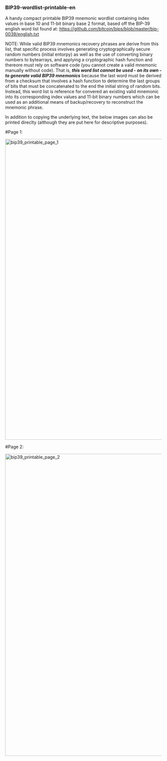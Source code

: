 ### BIP39-wordlist-printable-en

A handy compact printable BIP39 mnemonic wordlist containing index values in base 10 and 11-bit binary base 2 format, based off the BIP-39 english word list found at: https://github.com/bitcoin/bips/blob/master/bip-0039/english.txt

NOTE: While valid BIP39 mnemonics recovery phrases are derive from this list, that specific process involves generating cryptographically secure random numbers (initial entorpy) as well as the use of converting binary numbers to bytearrays, and applying a cryptographic hash function and thereore must rely on software code (you cannot create a valid mnemonic manually without code). That is, ***this word list cannot be used - on its own - to generate valid BIP39 mnemonics*** because the last word must be derived from a checksum that involves a hash function to determine the last groups of bits that must be concatenated to the end the initial string of random bits. Instead, this word list is reference for convered an existing valid mnemonic into its corresponding index values and 11-bit binary numbers which can be used as an additional means of backup/recovery to reconstruct the mnemonic phrase.

In addition to copying the underlying text, the below images can also be printed direclty (although they are put here for descriptive purposes).

#Page 1: 

<img width="965" alt="bip39_printable_page_1" src="https://user-images.githubusercontent.com/5213035/46573154-a8902b80-c999-11e8-8847-c8490ce89d18.png">

#Page 2:

<img width="969" alt="bip39_printable_page_2" src="https://user-images.githubusercontent.com/5213035/46573155-aa59ef00-c999-11e8-8d81-bf598a243241.png">


